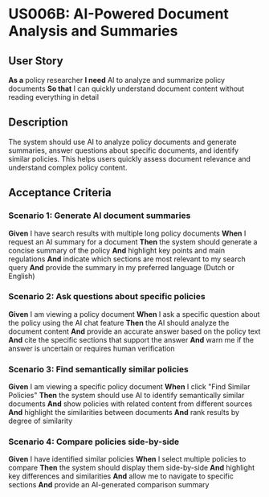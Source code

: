 # US006B: AI-Powered Document Analysis and Summaries

## User Story

**As a** policy researcher
**I need** AI to analyze and summarize policy documents
**So that** I can quickly understand document content without reading everything in detail

## Description

The system should use AI to analyze policy documents and generate summaries, answer questions about specific documents, and identify similar policies. This helps users quickly assess document relevance and understand complex policy content.

## Acceptance Criteria

### Scenario 1: Generate AI document summaries

**Given** I have search results with multiple long policy documents
**When** I request an AI summary for a document
**Then** the system should generate a concise summary of the policy
**And** highlight key points and main regulations
**And** indicate which sections are most relevant to my search query
**And** provide the summary in my preferred language (Dutch or English)

### Scenario 2: Ask questions about specific policies

**Given** I am viewing a policy document
**When** I ask a specific question about the policy using the AI chat feature
**Then** the AI should analyze the document content
**And** provide an accurate answer based on the policy text
**And** cite the specific sections that support the answer
**And** warn me if the answer is uncertain or requires human verification

### Scenario 3: Find semantically similar policies

**Given** I am viewing a specific policy document
**When** I click "Find Similar Policies"
**Then** the system should use AI to identify semantically similar documents
**And** show policies with related content from different sources
**And** highlight the similarities between documents
**And** rank results by degree of similarity

### Scenario 4: Compare policies side-by-side

**Given** I have identified similar policies
**When** I select multiple policies to compare
**Then** the system should display them side-by-side
**And** highlight key differences and similarities
**And** allow me to navigate to specific sections
**And** provide an AI-generated comparison summary
